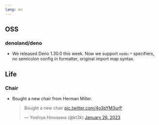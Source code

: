 ```yaml
---
lang: en
---
```


## OSS

### denoland/deno

- We released Deno 1.30.0 this week. Now we support `node:*` specifiers, no semicolon config in formatter, original import map syntax.

## Life

### Chair

- Bought a new chair from Herman Miller.

  <blockquote class="twitter-tweet"><p lang="en" dir="ltr">Bought a new chair <a href="https://t.co/4o3pYM3urP">pic.twitter.com/4o3pYM3urP</a></p>&mdash; Yoshiya Hinosawa (@kt3k) <a href="https://twitter.com/kt3k/status/1618447118859108353?ref_src=twsrc%5Etfw">January 26, 2023</a></blockquote> <script async src="https://platform.twitter.com/widgets.js" charset="utf-8"></script>
